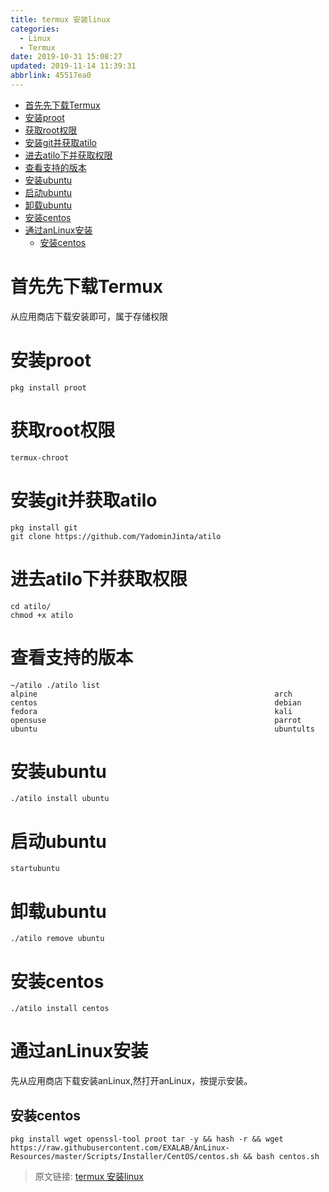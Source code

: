 ```yaml
---
title: termux 安装linux
categories: 
  - Linux
  - Termux
date: 2019-10-31 15:08:27
updated: 2019-11-14 11:39:31
abbrlink: 45517ea0
---
```

<div id='my_toc'>

- [首先先下载Termux](/blog/45517ea0/#首先先下载Termux)
- [安装proot](/blog/45517ea0/#安装proot)
- [获取root权限](/blog/45517ea0/#获取root权限)
- [安装git并获取atilo](/blog/45517ea0/#安装git并获取atilo)
- [进去atilo下并获取权限](/blog/45517ea0/#进去atilo下并获取权限)
- [查看支持的版本](/blog/45517ea0/#查看支持的版本)
- [安装ubuntu](/blog/45517ea0/#安装ubuntu)
- [启动ubuntu](/blog/45517ea0/#启动ubuntu)
- [卸载ubuntu](/blog/45517ea0/#卸载ubuntu)
- [安装centos](/blog/45517ea0/#安装centos)
- [通过anLinux安装](/blog/45517ea0/#通过anLinux安装)
    - [安装centos](/blog/45517ea0/#安装centos)

</div>
<!--more-->
<script>if (navigator.platform.toLowerCase() == 'win32'){document.getElementById('my_toc').style.display = 'none';}</script>

<!--end-->
# 首先先下载Termux

从应用商店下载安装即可，属于存储权限
# 安装proot
```shell
pkg install proot
```
# 获取root权限
```shell
termux-chroot
```
# 安装git并获取atilo
```shell
pkg install git
git clone https://github.com/YadominJinta/atilo
```
# 进去atilo下并获取权限
```shell
cd atilo/
chmod +x atilo
```
# 查看支持的版本
```shell
~/atilo ./atilo list  
alpine                                                     arch                                                       centos                                                     debian                                                     fedora                                                     kali                                                       opensuse                                                   parrot                                                     ubuntu                                                     ubuntults
```

# 安装ubuntu
```shell
./atilo install ubuntu
```
# 启动ubuntu
```shell
startubuntu
```
# 卸载ubuntu
```shell
./atilo remove ubuntu
```
# 安装centos
```shell
./atilo install centos
```
# 通过anLinux安装
先从应用商店下载安装anLinux,然打开anLinux，按提示安装。
## 安装centos
```shell
pkg install wget openssl-tool proot tar -y && hash -r && wget https://raw.githubusercontent.com/EXALAB/AnLinux-Resources/master/Scripts/Installer/CentOS/centos.sh && bash centos.sh
```

>原文链接: [termux 安装linux](https://lanlan2017.github.io/blog/45517ea0/)
